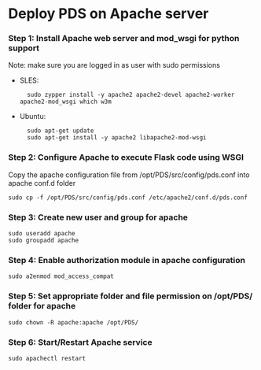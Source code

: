 # Deploy PDS on Apache server

### Step 1: Install Apache web server and mod_wsgi for python support
Note: make sure you are logged in as user with sudo permissions

* SLES:

        sudo zypper install -y apache2 apache2-devel apache2-worker apache2-mod_wsgi which w3m

* Ubuntu:

        sudo apt-get update
        sudo apt-get install -y apache2 libapache2-mod-wsgi

### Step 2: Configure Apache to execute Flask code using WSGI
 Copy the apache configuration file from /opt/PDS/src/config/pds.conf into apache conf.d folder
    
    sudo cp -f /opt/PDS/src/config/pds.conf /etc/apache2/conf.d/pds.conf

### Step 3: Create new user and group for apache
    sudo useradd apache
    sudo groupadd apache

### Step 4: Enable authorization module in apache configuration
    sudo a2enmod mod_access_compat

### Step 5: Set appropriate folder and file permission on /opt/PDS/ folder for apache
    sudo chown -R apache:apache /opt/PDS/

### Step 6: Start/Restart Apache service
    sudo apachectl restart